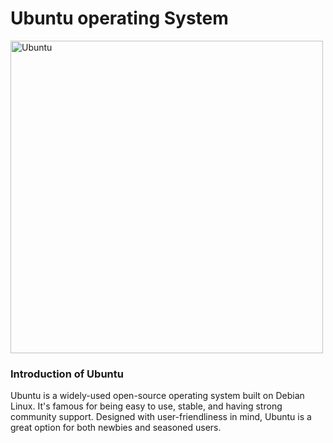 # Ubuntu operating System 
<img src="https://encrypted-tbn0.gstatic.com/images?q=tbn:ANd9GcSkqhAyBWDwa3pAp8wqZwwvumN81uT04mvkakOsx4sggrXjatpOpg0HfOYudhqOUMCmnVE&usqp=CAU" alt="Ubuntu" width="500"/> <br>
<h3>Introduction of Ubuntu</h3>
<p>Ubuntu is a widely-used open-source operating system built on Debian Linux. It's famous for being easy to use, stable, and having strong community support. Designed with user-friendliness in mind, Ubuntu is a great option for both newbies and seasoned users.</p>


